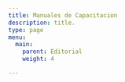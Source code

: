 ```yaml
---
title: Manuales de Capacitacion
description: title.
type: page
menu:
  main:
    parent: Editorial
    weight: 4

---
```

